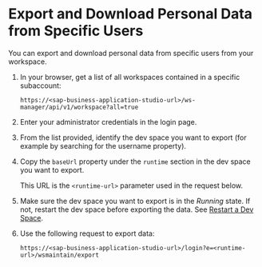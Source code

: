 <!-- loio8091e47403f2469e824e4d6841fea22d -->

# Export and Download Personal Data from Specific Users

You can export and download personal data from specific users from your workspace.

1.  In your browser, get a list of all workspaces contained in a specific subaccount:

    ```
    https://<sap-business-application-studio-url>/ws-manager/api/v1/workspace?all=true
    ```

2.  Enter your administrator credentials in the login page.
3.  From the list provided, identify the dev space you want to export \(for example by searching for the username property\).
4.  Copy the `baseUrl` property under the `runtime` section in the dev space you want to export.

    This URL is the `<runtime-url>` parameter used in the request below.

5.  Make sure the dev space you want to export is in the *Running* state. If not, restart the dev space before exporting the data. See [Restart a Dev Space](Restart_a_Dev_Space_1f54583.md).
6.  Use the following request to export data:

    ```
    https://<sap-business-application-studio-url>/login?e=<runtime-url>/wsmaintain/export
    ```


